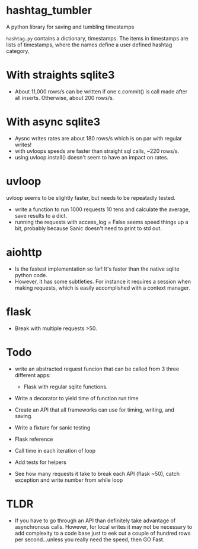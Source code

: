 # hashtag_tumbler
A python library for saving and tumbling timestamps 

`hashtag.py` contains a dictionary, timestamps. The items in timestamps are lists of timestamps, where the names define a user defined hashtag category. 

# With straights sqlite3
- About 11,000 rows/s can be written if one c.commit() is call made after all inserts. Otherwise, about 200 rows/s.

# With async sqlite3
- Aysnc writes rates are about 180 rows/s which is on par with regular writes! 
- with uvloops speeds are faster than straight sql calls, ~220 rows/s.
- using uvloop.install() doesn't seem to have an impact on rates. 

# uvloop
uvloop seems to be slightly faster, but needs to be repeatadly tested. 
- write a function to run 1000 requests 10 tens and calculate the average, save results to a dict. 
- running the requests with access_log = False seems speed things up a bit, probably because Sanic doesn't need to print to std out. 

# aiohttp
- Is the fastest implementation so far! It's faster than the native sqlite python code. 
- However, it has some subtleties. For instance it requires a session when making requests, which is easily accomplished with a context manager.

# flask 
- Break with multiple requests >50. 

# Todo 
- write an abstracted request funcion that can be called from 3 three different apps:
    - Flask with regular sqlite functions. 

- Write a decorator to yield time of function run time
- Create an API that all frameworks can use for timing, writing, and saving. 

- Write a fixture for sanic testing
- Flask reference 

- Call time in each iteration of loop

- Add tests for helpers

- See how many requests it take to break each API (flask ~50), catch exception and write number from while loop

# TLDR 
- If you have to go through an API than definitely take advantage of asynchronous calls. However, for local writes it may not be necessary to add complexity to a code base just to eek out a couple of hundred rows per second...unless you really need the speed, then GO Fast. 
